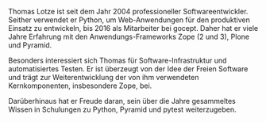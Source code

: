 Thomas Lotze ist seit dem Jahr 2004 professioneller Softwareentwickler.
Seither verwendet er Python, um Web-Anwendungen für den produktiven Einsatz zu
entwickeln, bis 2016 als Mitarbeiter bei gocept. Daher hat er viele Jahre
Erfahrung mit den Anwendungs-Frameworks Zope (2 und 3), Plone und Pyramid.

Besonders interessiert sich Thomas für Software-Infrastruktur und
automatisiertes Testen. Er ist überzeugt von der Idee der Freien Software und
trägt zur Weiterentwicklung der von ihm verwendeten Kernkomponenten,
insbesondere Zope, bei.

Darüberhinaus hat er Freude daran, sein über die Jahre gesammeltes Wissen in
Schulungen zu Python, Pyramid und pytest weiterzugeben.
